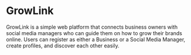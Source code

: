 # GrowLink
GrowLink is a simple web platform that connects business owners with social media managers who can guide them on how to grow their brands online.  Users can register as either a Business or a Social Media Manager, create profiles, and discover each other easily.   
